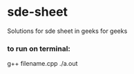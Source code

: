 # sde-sheet
Solutions for sde sheet in geeks for geeks

### to run on terminal:
g++ filename.cpp
./a.out
